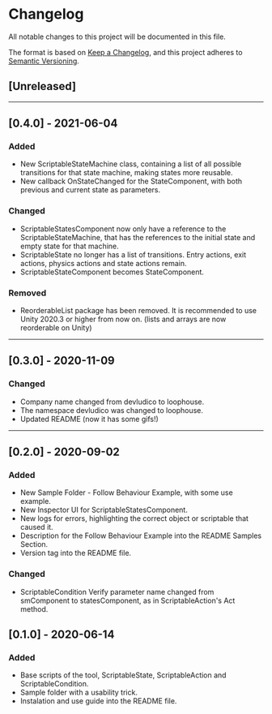 # Changelog
All notable changes to this project will be documented in this file.

The format is based on [Keep a Changelog](https://keepachangelog.com/en/1.0.0/),
and this project adheres to [Semantic Versioning](https://semver.org/spec/v2.0.0.html).

## [Unreleased]
---

## [0.4.0] - 2021-06-04
### Added
- New ScriptableStateMachine class, containing a list of all possible transitions for that state machine, making states more reusable.
- New callback OnStateChanged for the StateComponent, with both previous and current state as parameters.

### Changed
- ScriptableStatesComponent now only have a reference to the ScriptableStateMachine, that has the references to the initial state and empty state for that machine.
- ScriptableState no longer has a list of transitions. Entry actions, exit actions, physics actions and state actions remain.
- ScriptableStateComponent becomes StateComponent.

### Removed
- ReorderableList package has been removed. It is recommended to use Unity 2020.3 or higher from now on. (lists and arrays are now reorderable on Unity)

---

## [0.3.0] - 2020-11-09
### Changed
- Company name changed from devludico to loophouse.
- The namespace devludico was changed to loophouse.
- Updated README (now it has some gifs!)

---
## [0.2.0] - 2020-09-02
### Added
- New Sample Folder - Follow Behaviour Example, with some use example.
- New Inspector UI for ScriptableStatesComponent.
- New logs for errors, highlighting the correct object or scriptable that caused it.
- Description for the Follow Behaviour Example into the README Samples Section.
- Version tag into the README file.

### Changed
- ScriptableCondition Verify parameter name changed from smComponent to statesComponent, as in ScriptableAction's Act method.

## [0.1.0] - 2020-06-14
### Added
- Base scripts of the tool, ScriptableState, ScriptableAction and ScriptableCondition.
- Sample folder with a usability trick.
- Instalation and use guide into the README file.
